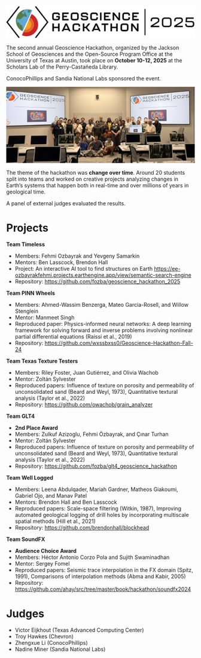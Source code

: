 <img src="logo.png" style="background-color:white;">

The second annual Geoscience Hackathon, organized by the Jackson School of Geosciences and the Open-Source Program Office at the University of Texas at Austin, took place on **October 10-12, 2025** at the Scholars Lab of the Perry-Castañeda Library. 

ConocoPhillips and Sandia National Labs sponsored the event. 

![](group-photo.jpg)

The theme of the hackathon was **change over time**. Around 20 students split into teams and worked on creative projects analyzing changes in Earth’s systems that happen both in real-time and over millions of years in geological time. 

A panel of external judges evaluated the results. 

# Projects

**Team Timeless** 
- Members: Fehmi Ozbayrak and Yevgeny Samarkin
- Mentors: Ben Lasscock, Brendon Hall
- Project: An interactive AI tool to find structures on Earth https://ee-ozbayrakfehmi.projects.earthengine.app/view/semantic-search-engine
- Repository: https://github.com/fozba/geoscience_hackathon_2025

**Team PINN Wheels**
- Members: Ahmed-Wassim Benzerga, Mateo Garcia-Rosell, and Willow Stenglein
- Mentor: Manmeet Singh
- Reproduced paper: Physics-informed neural networks: A deep learning framework for solving forward and inverse problems involving nonlinear partial differential equations (Raissi et al., 2019)
- Repository: https://github.com/wxssbxss0/Geoscience-Hackathon-Fall-24

**Team Texas Texture Testers**
- Members: Riley Foster, Juan Gutiérrez, and Olivia Wachob
- Mentor: Zoltán Sylvester
- Reproduced papers:  Influence of texture on porosity and permeability of unconsolidated sand (Beard and Weyl, 1973), Quantitative textural analysis (Taylor et al., 2022)
- Repository: https://github.com/owachob/grain_analyzer

**Team GLT4**
- **2nd Place Award**
- Members: Zulkuf Azizoglu, Fehmi Özbayrak, and Çınar Turhan
- Mentor: Zoltán Sylvester
- Reproduced papers:  Influence of texture on porosity and permeability of unconsolidated sand (Beard and Weyl, 1973), Quantitative textural analysis (Taylor et al., 2022)
- Repository: https://github.com/fozba/glt4_geoscience_hackathon

**Team Well Logged**
- Members: Leena Abdulqader, Mariah Gardner, Matheos Giakoumi, Gabriel Ojo, and Manav Patel
- Mentors: Brendon Hall and Ben Lasscock
- Reproduced papers: Scale-space filtering (Witkin, 1987), Improving automated geological logging of drill holes by incorporating multiscale spatial methods (Hill et al., 2021)
- Repository: https://github.com/brendonhall/blockhead

**Team SoundFX** 
- **Audience Choice Award**
- Members: Héctor Antonio Corzo Pola and Sujith Swaminadhan
- Mentor: Sergey Fomel 
- Reproduced papers: Seismic trace interpolation in the FX domain (Spitz, 1991), Comparisons of interpolation methods (Abma and Kabir, 2005)
- Repository: https://github.com/ahay/src/tree/master/book/hackathon/soundfx2024

# Judges

- Victor Eijkhout (Texas Advanced Computing Center)
- Troy Hawkes (Chevron)
- Zhengxue Li (ConocoPhillips)
- Nadine Miner (Sandia National Labs)
